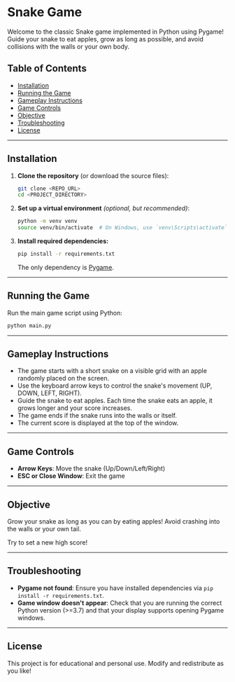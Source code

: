 # Snake Game

Welcome to the classic Snake game implemented in Python using Pygame! Guide your snake to eat apples, grow as long as possible, and avoid collisions with the walls or your own body.

## Table of Contents
- [Installation](#installation)
- [Running the Game](#running-the-game)
- [Gameplay Instructions](#gameplay-instructions)
- [Game Controls](#game-controls)
- [Objective](#objective)
- [Troubleshooting](#troubleshooting)
- [License](#license)

---

## Installation

1. **Clone the repository** (or download the source files):
   ```bash
   git clone <REPO_URL>
   cd <PROJECT_DIRECTORY>
   ```
2. **Set up a virtual environment** *(optional, but recommended)*:
   ```bash
   python -m venv venv
   source venv/bin/activate  # On Windows, use `venv\Scripts\activate`
   ```
3. **Install required dependencies:**
   ```bash
   pip install -r requirements.txt
   ```
   The only dependency is [Pygame](https://www.pygame.org/).

---

## Running the Game

Run the main game script using Python:

```bash
python main.py
```

---

## Gameplay Instructions
- The game starts with a short snake on a visible grid with an apple randomly placed on the screen.
- Use the keyboard arrow keys to control the snake's movement (UP, DOWN, LEFT, RIGHT).
- Guide the snake to eat apples. Each time the snake eats an apple, it grows longer and your score increases.
- The game ends if the snake runs into the walls or itself.
- The current score is displayed at the top of the window.

---

## Game Controls
- **Arrow Keys**: Move the snake (Up/Down/Left/Right)
- **ESC or Close Window**: Exit the game

---

## Objective
Grow your snake as long as you can by eating apples! Avoid crashing into the walls or your own tail.

Try to set a new high score!

---

## Troubleshooting
- **Pygame not found**: Ensure you have installed dependencies via `pip install -r requirements.txt`.
- **Game window doesn't appear**: Check that you are running the correct Python version (>=3.7) and that your display supports opening Pygame windows.

---

## License

This project is for educational and personal use. Modify and redistribute as you like!
